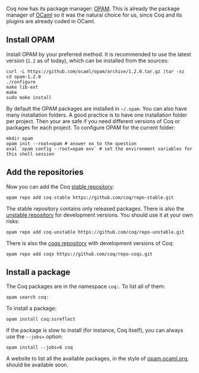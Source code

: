 Coq now has its package manager: [OPAM](http://opam.ocamlpro.com/). This is already the package manager of [OCaml](https://ocaml.org/) so it was the natural choice for us, since Coq and its plugins are already coded in OCaml.

## Install OPAM
Install OPAM by your preferred method. It is recommended to use the latest version (`1.2` as of today), which can be installed from the sources:

    curl -L https://github.com/ocaml/opam/archive/1.2.0.tar.gz |tar -xz
    cd opam-1.2.0
    ./configure
    make lib-ext
    make
    sudo make install

By default the OPAM packages are installed in `~/.opam`. You can also have many installation folders. A good practice is to have one installation folder per project. Then your are safe if you need different versions of Coq or packages for each project. To configure OPAM for the current folder:

    mkdir opam
    opam init --root=opam # answer no to the question
    eval `opam config --root=opam env` # set the environment variables for this shell session

## Add the repositories
Now you can add the Coq [stable repository](https://github.com/coq/repo-stable):

    opam repo add coq-stable https://github.com/coq/repo-stable.git

The stable repository contains only released packages. There is also the [unstable repository](https://github.com/coq/repo-unstable) for development versions. You should use it at your own risks:

    opam repo add coq-unstable https://github.com/coq/repo-unstable.git

There is also the [coqs repository](https://github.com/coq/repo-coqs) with development versions of Coq:

    opam repo add coqs https://github.com/coq/repo-coqs.git

## Install a package
The Coq packages are in the namespace `coq:`. To list all of them:

    opam search coq:

To install a package:

    opam install coq:ssreflect

If the package is slow to install (for instance, Coq itself), you can always use the `--jobs=` option:

    opam install --jobs=6 coq

A website to list all the available packages, in the style of [opam.ocaml.org](http://opam.ocaml.org/), should be available soon.
